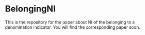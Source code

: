 # BelongingNI
This is the repository for the paper about NI of the belonging to a denomination indicator. You will find the corresponding paper soon.
